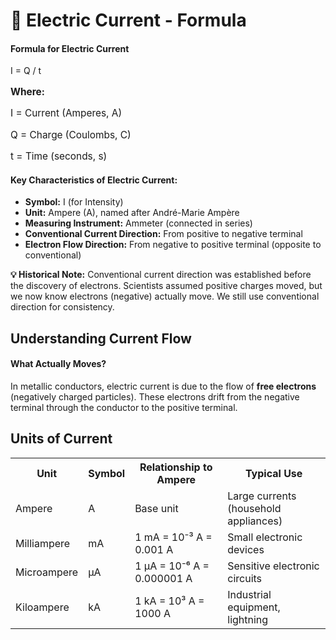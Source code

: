 # 🔋 Electric Current - Formula

<!-- <div class="definition-card">
  <h4>Definition of Electric Current</h4>
  <p>
    <strong>Electric current</strong> is the rate of flow of electric charge through a conductor. It represents how much charge passes through a cross-section of a conductor per unit time.
  </p>
</div> -->
<div class="formula-box">
  <h4>Formula for Electric Current</h4>
  <div class="formula">I = Q / t</div>
  <div style="margin-top: 15px; font-size: 1.1em">
    <p><strong>Where:</strong></p>
    <p>I = Current (Amperes, A)</p>
    <p>Q = Charge (Coulombs, C)</p>
    <p>t = Time (seconds, s)</p>
  </div>
</div>
<div class="key-points">
  <h4>Key Characteristics of Electric Current:</h4>
    <ul>
      <li><strong>Symbol:</strong> I (for Intensity)</li>
      <li><strong>Unit:</strong> Ampere (A), named after André-Marie Ampère</li>
      <li><strong>Measuring Instrument:</strong> Ammeter (connected in series)</li>
      <li><strong>Conventional Current Direction:</strong> From positive to negative terminal</li>
      <li><strong>Electron Flow Direction:</strong> From negative to positive terminal (opposite to conventional)</li>
    </ul>
</div>
<div class="note">
  <strong>💡 Historical Note:</strong> Conventional current direction was
      established before the discovery of electrons. Scientists assumed positive
      charges moved, but we now know electrons (negative) actually move. We
      still use conventional direction for consistency.
</div>

## Understanding Current Flow

<div class="definition-card">
  <h4>What Actually Moves?</h4>
  <p>In metallic conductors, electric current is due to the flow of <strong>free electrons</strong> (negatively charged particles). These electrons drift from the negative terminal through the conductor to the positive terminal.</p>
</div>

## Units of Current
  
<table class="comparison-table">
    <tr>
      <th>Unit</th>
      <th>Symbol</th>
      <th>Relationship to Ampere</th>
      <th>Typical Use</th>
    </tr>
    <tr>
      <td>Ampere</td>
      <td>A</td>
      <td>Base unit</td>
      <td>Large currents (household appliances)</td>
    </tr>
    <tr>
      <td>Milliampere</td>
      <td>mA</td>
      <td>1 mA = 10⁻³ A = 0.001 A</td>
      <td>Small electronic devices</td>
    </tr>
    <tr>
      <td>Microampere</td>
      <td>μA</td>
      <td>1 μA = 10⁻⁶ A = 0.000001 A</td>
      <td>Sensitive electronic circuits</td>
    </tr>
    <tr>
      <td>Kiloampere</td>
      <td>kA</td>
      <td>1 kA = 10³ A = 1000 A</td>
      <td>Industrial equipment, lightning</td>
    </tr>
  </table>